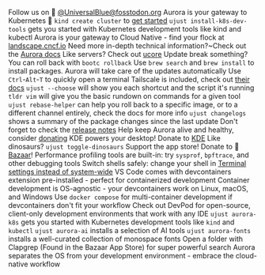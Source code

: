 Follow us on 󰫑 [@UniversalBlue@fosstodon.org](https://fosstodon.org/@UniversalBlue)
Aurora is your gateway to Kubernetes 󱃾 `kind create cluster` to [get started](https://kind.sigs.k8s.io/)
`ujust install-k8s-dev-tools` gets you started with Kubernetes development tools like kind and kubectl
Aurora is your gateway to Cloud Native - find your flock at [landscape.cncf.io](https://l.cncf.io)
Need more in-depth technical information?~Check out the [Aurora docs](https://docs.getaurora.dev)
Like servers? Check out [ucore](https://github.com/ublue-os/ucore)
Update break something? You can roll back with `bootc rollback`
Use `brew search` and `brew install` to install packages. Aurora will take care of the updates automatically
Use `Ctrl`-`Alt`-`T` to quickly open a terminal
Tailscale is included, check out [their docs](https://tailscale.com/kb/1017/install)
`ujust --choose` will show you each shortcut and the script it's running
`tldr vim` will give you the basic rundown on commands for a given tool
`ujust rebase-helper` can help you roll back to a specific image, or to a different channel entirely, check the docs for more info
`ujust changelogs` shows a summary of the package changes since the last update
Don't forget to check the [release notes](https://github.com/ublue-os/aurora/releases)
Help keep Aurora alive and healthy, consider [donating](https://docs.getaurora.dev/project-docs/credits)
KDE powers your desktop! Donate to [KDE](https://kde.org/donate)
Like dinosaurs? `ujust toggle-dinosaurs`
Support the app store! Donate to  [Bazaar](https://github.com/kolunmi/bazaar)!
Performance profiling tools are built-in: try `sysprof`, `bpftrace`, and other debugging tools
Switch shells safely: change your shell in [Terminal settings instead of system-wide](https://tim.siosm.fr/blog/2023/12/22/dont-change-defaut-login-shell/)
VS Code comes with devcontainers extension pre-installed - perfect for containerized development
Container development is OS-agnostic - your devcontainers work on Linux, macOS, and Windows
Use `docker compose` for multi-container development if devcontainers don't fit your workflow
Check out DevPod for open-source, client-only development environments that work with any IDE
`ujust aurora-k8s` gets you started with Kubernetes development tools like `kind` and `kubectl`
`ujust aurora-ai` installs a selection of AI tools
`ujust aurora-fonts` installs a well-curated collection of monospace fonts
Open a folder with Clapgrep (Found in the Bazaar App Store) for super powerful search
Aurora separates the OS from your development environment - embrace the cloud-native workflow
